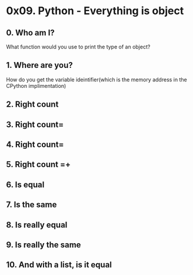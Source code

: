 # 0x09. Python - Everything is object

## 0. Who am I?
What function would you use to print the type of an object?

## 1. Where are you?
How do you get the variable ideintifier(which is the memory address in the CPython implimentation)
 
## 2. Right count

## 3. Right count=

## 4. Right count=

## 5. Right count =+

## 6. Is equal

## 7. Is the same

## 8. Is really equal

## 9. Is really the same

## 10. And with a list, is it equal
